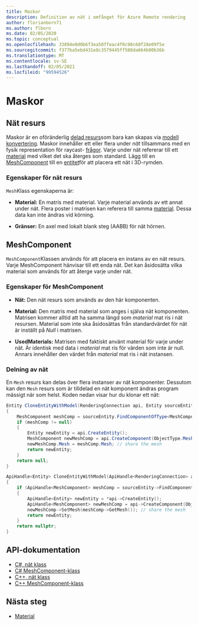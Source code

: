 ```yaml
---
title: Maskor
description: Definition av nät i omfånget för Azure Remote rendering
author: florianborn71
ms.author: flborn
ms.date: 02/05/2020
ms.topic: conceptual
ms.openlocfilehash: 33894e0d0b6f3ea50ffeac4f0c90c60f28e09f5e
ms.sourcegitcommit: f377ba5ebd431e8c3579445ff588da664b00b36b
ms.translationtype: MT
ms.contentlocale: sv-SE
ms.lasthandoff: 02/05/2021
ms.locfileid: "99594526"
---
```

# <a name="meshes"></a>Maskor

## <a name="mesh-resource"></a>Nät resurs

Maskor är en oföränderlig [delad resurs](../concepts/lifetime.md)som bara kan skapas via [modell konvertering](../how-tos/conversion/model-conversion.md). Maskor innehåller ett eller flera under *nät* tillsammans med en fysik representation för raycast- [frågor](../overview/features/spatial-queries.md). Varje under nät refererar till ett [material](materials.md) med vilket det ska återges som standard. Lägg till en [MeshComponent](#meshcomponent) till en [entitet](entities.md)för att placera ett nät i 3D-rymden.

### <a name="mesh-resource-properties"></a>Egenskaper för nät resurs

`Mesh`Klass egenskaperna är:

* **Material:** En matris med material. Varje material används av ett annat under nät. Flera poster i matrisen kan referera till samma [material](materials.md). Dessa data kan inte ändras vid körning.

* **Gränser:** En axel med lokalt blank steg (AABB) för nät hörnen.

## <a name="meshcomponent"></a>MeshComponent

`MeshComponent`Klassen används för att placera en instans av en nät resurs. Varje MeshComponent hänvisar till ett enda nät. Det kan åsidosätta vilka material som används för att återge varje under nät.

### <a name="meshcomponent-properties"></a>Egenskaper för MeshComponent

* **Nät:** Den nät resurs som används av den här komponenten.

* **Material:** Den matris med material som anges i själva nät komponenten. Matrisen kommer alltid att ha samma längd som *material* mat ris i nät resursen. Material som inte ska åsidosättas från standardvärdet för nät är inställt på *Null* i matrisen.

* **UsedMaterials:** Matrisen med faktiskt använt material för varje under nät. Är identisk med data i *material* mat ris för värden som inte är null. Annars innehåller den värdet från *material* mat ris i nät instansen.

### <a name="sharing-of-meshes"></a>Delning av nät

En `Mesh` resurs kan delas över flera instanser av nät komponenter. Dessutom kan den `Mesh` resurs som är tilldelad en nät komponent ändras program mässigt när som helst. Koden nedan visar hur du klonar ett nät:

```cs
Entity CloneEntityWithModel(RenderingConnection api, Entity sourceEntity)
{
    MeshComponent meshComp = sourceEntity.FindComponentOfType<MeshComponent>();
    if (meshComp != null)
    {
        Entity newEntity = api.CreateEntity();
        MeshComponent newMeshComp = api.CreateComponent(ObjectType.MeshComponent, newEntity) as MeshComponent;
        newMeshComp.Mesh = meshComp.Mesh; // share the mesh
        return newEntity;
    }
    return null;
}
```

```cpp
ApiHandle<Entity> CloneEntityWithModel(ApiHandle<RenderingConnection> api, ApiHandle<Entity> sourceEntity)
{
    if (ApiHandle<MeshComponent> meshComp = sourceEntity->FindComponentOfType<MeshComponent>())
    {
        ApiHandle<Entity> newEntity = *api->CreateEntity();
        ApiHandle<MeshComponent> newMeshComp = api->CreateComponent(ObjectType::MeshComponent, newEntity)->as<RemoteRendering::MeshComponent>();
        newMeshComp->SetMesh(meshComp->GetMesh()); // share the mesh
        return newEntity;
    }
    return nullptr;
}
```

## <a name="api-documentation"></a>API-dokumentation

* [C#, nät klass](/dotnet/api/microsoft.azure.remoterendering.mesh)
* [C# MeshComponent-klass](/dotnet/api/microsoft.azure.remoterendering.meshcomponent)
* [C++, nät klass](/cpp/api/remote-rendering/mesh)
* [C++ MeshComponent-klass](/cpp/api/remote-rendering/meshcomponent)


## <a name="next-steps"></a>Nästa steg

* [Material](materials.md)